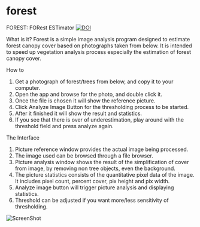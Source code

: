# forest
FOREST: FORest ESTimator 
[![DOI](https://zenodo.org/badge/DOI/10.5281/zenodo.2595763.svg)](https://doi.org/10.5281/zenodo.2595763)


What is it?
Forest is a simple image analysis program designed to estimate forest canopy cover based on photographs taken from below. It is intended to speed up vegetation analysis process especially the estimation of forest canopy cover.

How to

1.	Get a photograph of forest/trees from below, and copy it to your computer.
2.	Open the app and browse for the photo, and double click it.
3.	Once the file is chosen it will show the reference picture.
4.	Click Analyze Image Button for the thresholding process to be started.
5.	After it finished it will show the result and statistics.
6.	If you see that there is over of underestimation, play around with the threshold field and press analyze again.

The Interface
 
1.	Picture reference window provides the actual image being processed.
2.	The image used can be browsed through a file browser.
3.	Picture analysis window shows the result of the simplification of cover from image, by removing non tree objects, even the background.
4.	The picture statistics consists of the quantitative pixel data of the image. It includes pixel count, percent cover, pix height and pix width.
5.	Analyze image button will trigger picture analysis and displaying statistics.
6.	Threshold can be adjusted if you want more/less sensitivity of thresholding.

![ScreenShot](https://github.com/safranyusri/forest/blob/master/samplepics/forest.png)
